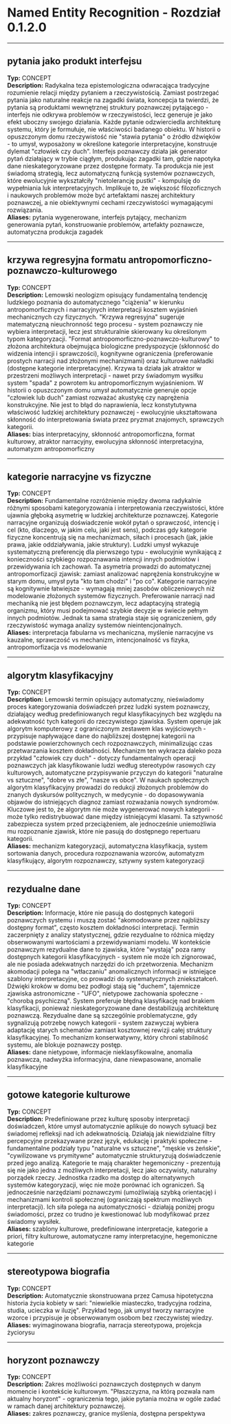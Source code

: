# Named Entity Recognition - Rozdział 0.1.2.0
---

## pytania jako produkt interfejsu
**Typ:** CONCEPT  
**Description:** Radykalna teza epistemologiczna odwracająca tradycyjne rozumienie relacji między pytaniem a rzeczywistością. Zamiast postrzegać pytania jako naturalne reakcje na zagadki świata, koncepcja ta twierdzi, że pytania są produktami wewnętrznej struktury poznawczej pytającego - interfejs nie odkrywa problemów w rzeczywistości, lecz generuje je jako efekt uboczny swojego działania. Każde pytanie odzwierciedla architekturę systemu, który je formułuje, nie właściwości badanego obiektu. W historii o opuszczonym domu rzeczywistość nie "stawia pytania" o źródło dźwięków - to umysł, wyposażony w określone kategorie interpretacyjne, konstruuje dylemat "człowiek czy duch". Interfejs poznawczy działa jak generator pytań działający w trybie ciągłym, produkując zagadki tam, gdzie napotyka dane nieskategoryzowane przez dostępne formaty. Ta produkcja nie jest świadomą strategią, lecz automatyczną funkcją systemów poznawczych, które ewolucyjnie wykształciły "nietolerancję pustki" - kompulsję do wypełniania luk interpretacyjnych. Implikuje to, że większość filozoficznych i naukowych problemów może być artefaktami naszej architektury poznawczej, a nie obiektywnymi cechami rzeczywistości wymagającymi rozwiązania.  
**Aliases:** pytania wygenerowane, interfejs pytający, mechanizm generowania pytań, konstruowanie problemów, artefakty poznawcze, automatyczna produkcja zagadek

---

## krzywa regresyjna formatu antropomorficzno-poznawczo-kulturowego
**Typ:** CONCEPT  
**Description:** Lemowski neologizm opisujący fundamentalną tendencję ludzkiego poznania do automatycznego "ciążenia" w kierunku antropomorficznych i narracyjnych interpretacji kosztem wyjaśnień mechanicznych czy fizycznych. "Krzywa regresyjna" sugeruje matematyczną nieuchronność tego procesu - system poznawczy nie wybiera interpretacji, lecz jest strukturalnie skierowany ku określonym typom kategoryzacji. "Format antropomorficzno-poznawczo-kulturowy" to złożona architektura obejmująca biologiczne predyspozycje (skłonność do widzenia intencji i sprawczości), kognitywne ograniczenia (preferowanie prostych narracji nad złożonymi mechanizmami) oraz kulturowe nakładki (dostępne kategorie interpretacyjne). Krzywa ta działa jak atraktor w przestrzeni możliwych interpretacji - nawet przy świadomym wysiłku system "spada" z powrotem ku antropomorficznym wyjaśnieniom. W historii o opuszczonym domu umysł automatycznie generuje opcje "człowiek lub duch" zamiast rozważać akustykę czy naprężenia konstrukcyjne. Nie jest to błąd do naprawienia, lecz konstytutywna właściwość ludzkiej architektury poznawczej - ewolucyjnie ukształtowana skłonność do interpretowania świata przez pryzmat znajomych, sprawczych kategorii.  
**Aliases:** bias interpretacyjny, skłonność antropomorficzna, format kulturowy, atraktor narracyjny, ewolucyjna skłonność interpretacyjna, automatyzm antropomorficzny

---

## kategorie narracyjne vs fizyczne
**Typ:** CONCEPT  
**Description:** Fundamentalne rozróżnienie między dwoma radykalnie różnymi sposobami kategoryzowania i interpretowania rzeczywistości, które ujawnia głęboką asymetrię w ludzkiej architekturze poznawczej. Kategorie narracyjne organizują doświadczenie wokół pytań o sprawczość, intencję i cel (kto, dlaczego, w jakim celu, jaki jest sens), podczas gdy kategorie fizyczne koncentrują się na mechanizmach, siłach i procesach (jak, jakie prawa, jakie oddziaływania, jakie struktury). Ludzki umysł wykazuje systematyczną preferencję dla pierwszego typu - ewolucyjnie wynikającą z konieczności szybkiego rozpoznawania intencji innych podmiotów i przewidywania ich zachowań. Ta asymetria prowadzi do automatycznej antropomorfizacji zjawisk: zamiast analizować naprężenia konstrukcyjne w starym domu, umysł pyta "kto tam chodzi" i "po co". Kategorie narracyjne są kognitywnie łatwiejsze - wymagają mniej zasobów obliczeniowych niż modelowanie złożonych systemów fizycznych. Preferowanie narracji nad mechaniką nie jest błędem poznawczym, lecz adaptacyjną strategią organizmu, który musi podejmować szybkie decyzje w świecie pełnym innych podmiotów. Jednak ta sama strategia staje się ograniczeniem, gdy rzeczywistość wymaga analizy systemów nieintencjonalnych.  
**Aliases:** interpretacja fabularna vs mechaniczna, myślenie narracyjne vs kauzalne, sprawczość vs mechanizm, intencjonalność vs fizyka, antropomorfizacja vs modelowanie

---

## algorytm klasyfikacyjny
**Typ:** CONCEPT  
**Description:** Lemowski termin opisujący automatyczny, nieświadomy proces kategoryzowania doświadczeń przez ludzki system poznawczy, działający według predefiniowanych reguł klasyfikacyjnych bez względu na adekwatność tych kategorii do rzeczywistego zjawiska. System operuje jak algorytm komputerowy z ograniczonym zestawem klas wyjściowych - przypisuje napływające dane do najbliższej dostępnej kategorii na podstawie powierzchownych cech rozpoznawczych, minimalizując czas przetwarzania kosztem dokładności. Mechanizm ten wykracza daleko poza przykład "człowiek czy duch" - dotyczy fundamentalnych operacji poznawczych jak klasyfikowanie ludzi według stereotypów rasowych czy kulturowych, automatyczne przypisywanie przyczyn do kategorii "naturalne vs sztuczne", "dobre vs złe", "nasze vs obce". W naukach społecznych algorytm klasyfikacyjny prowadzi do redukcji złożonych problemów do znanych dyskursów politycznych, w medycynie - do dopasowywania objawów do istniejących diagnoz zamiast rozważania nowych syndromów. Kluczowe jest to, że algorytm nie może wygenerować nowych kategorii - może tylko redistrybuować dane między istniejącymi klasami. Ta sztywność zabezpiecza system przed przeciążeniem, ale jednocześnie uniemożliwia mu rozpoznanie zjawisk, które nie pasują do dostępnego repertuaru kategorii.  
**Aliases:** mechanizm kategoryzacji, automatyczna klasyfikacja, system sortowania danych, procedura rozpoznawania wzorców, automatyzm klasyfikujący, algorytm rozpoznawczy, sztywny system kategoryzacji

---

## rezydualne dane
**Typ:** CONCEPT  
**Description:** Informacje, które nie pasują do dostępnych kategorii poznawczych systemu i muszą zostać "akomodowane przez najbliższy dostępny format", często kosztem dokładności interpretacji. Termin zaczerpnięty z analizy statystycznej, gdzie rezydualne to różnica między obserwowanymi wartościami a przewidywaniami modelu. W kontekście poznawczym rezydualne dane to zjawiska, które "wystają" poza ramy dostępnych kategorii klasyfikacyjnych - system nie może ich zignorować, ale nie posiada adekwatnych narzędzi do ich przetworzenia. Mechanizm akomodacji polega na "wtłaczaniu" anomalicznych informacji w istniejące szablony interpretacyjne, co prowadzi do systematycznych zniekształceń. Dźwięki kroków w domu bez podłogi stają się "duchem", tajemnicze zjawiska astronomiczne - "UFO", nietypowe zachowania społeczne - "chorobą psychiczną". System preferuje błędną klasyfikację nad brakiem klasyfikacji, ponieważ nieskategoryzowane dane destabilizują architekturę poznawczą. Rezydualne dane są szczególnie problematyczne, gdy sygnalizują potrzebę nowych kategorii - system zazwyczaj wybiera adaptację starych schematów zamiast kosztownej rewizji całej struktury klasyfikacyjnej. To mechanizm konserwatywny, który chroni stabilność systemu, ale blokuje poznawczy postęp.  
**Aliases:** dane nietypowe, informacje nieklasyfikowalne, anomalia poznawcza, nadwyżka informacyjna, dane niewpasowane, anomalie klasyfikacyjne

---

## gotowe kategorie kulturowe
**Typ:** CONCEPT  
**Description:** Predefiniowane przez kulturę sposoby interpretacji doświadczeń, które umysł automatycznie aplikuje do nowych sytuacji bez świadomej refleksji nad ich adekwatnością. Działają jak niewidzialne filtry percepcyjne przekazywane przez język, edukację i praktyki społeczne - fundamentalne podziały typu "naturalne vs sztuczne", "męskie vs żeńskie", "cywilizowane vs prymitywne" automatycznie strukturyzują doświadczenie przed jego analizą. Kategorie te mają charakter hegemoniczny - prezentują się nie jako jedna z możliwych interpretacji, lecz jako oczywisty, naturalny porządek rzeczy. Jednostka rzadko ma dostęp do alternatywnych systemów kategoryzacji, więc nie może porównać ich ograniczeń. Są jednocześnie narzędziami poznawczymi (umożliwiają szybką orientację) i mechanizmami kontroli społecznej (ograniczają spektrum możliwych interpretacji). Ich siła polega na automatyczności - działają poniżej progu świadomości, przez co trudno je kwestionować lub modyfikować przez świadomy wysiłek.  
**Aliases:** szablony kulturowe, predefiniowane interpretacje, kategorie a priori, filtry kulturowe, automatyczne ramy interpretacyjne, hegemoniczne kategorie

---

## stereotypowa biografia
**Typ:** CONCEPT  
**Description:** Automatycznie skonstruowana przez Camusa hipotetyczna historia życia kobiety w sari: "niewielkie miasteczko, tradycyjna rodzina, studia, ucieczka w iluzję". Przykład tego, jak umysł tworzy narracyjne wzorce i przypisuje je obserwowanym osobom bez rzeczywistej wiedzy.  
**Aliases:** wyimaginowana biografia, narracja stereotypowa, projekcja życiorysu

---

## horyzont poznawczy
**Typ:** CONCEPT  
**Description:** Zakres możliwości poznawczych dostępnych w danym momencie i kontekście kulturowym. "Płaszczyzna, na którą pozwala nam aktualny horyzont" - ograniczenia tego, jakie pytania można w ogóle zadać w ramach danej architektury poznawczej.  
**Aliases:** zakres poznawczy, granice myślenia, dostępna perspektywa
